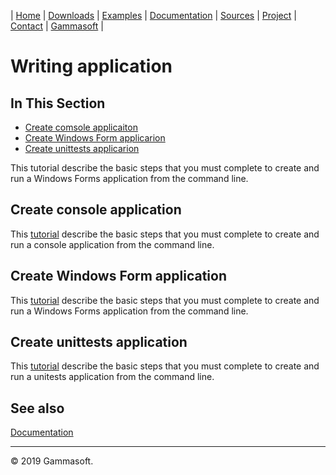 | [Home](home.md) | [Downloads](downloads.md) | [Examples](examples.md) | [Documentation](documentation.md) | [Sources](https://github.com/gammasoft71/xtd.tunit) | [Project](https://sourceforge.net/projects/tunitpro/) | [Contact](contact.md) | [Gammasoft](https://gammasoft71.wixsite.com/gammasoft) |

# Writing application

## In This Section

* [Create comsole applicaiton](#createconsole-application)
* [Create Windows Form applicarion](#create-windows-form-application)
* [Create unittests applicarion](#create-unittests-application)

This tutorial describe the basic steps that you must complete to create and run a Windows Forms application from the command line.

## Create console application

This [tutorial](https://github.com/gammasoft71/xtd_console/tree/master/docs/writing_applicaitons.md) describe the basic steps that you must complete to create and run a console application from the command line.

## Create Windows Form application

This [tutorial](https://github.com/gammasoft71/xtd_forms/tree/master/docs/writing_applications.md) describe the basic steps that you must complete to create and run a Windows Forms application from the command line.

## Create unittests application

This [tutorial](https://github.com/gammasoft71/xtd_tunit/tree/master/docs/writing_applicaitons.md) describe the basic steps that you must complete to create and run a unitests application from the command line.

## See also

[Documentation](documentation.md)

______________________________________________________________________________________________

© 2019 Gammasoft.
